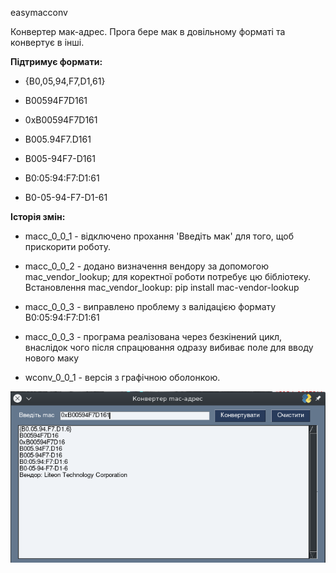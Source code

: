 easymacconv

Конвертер мак-адрес.
Прога бере мак в довільному форматі та конвертує в інші.

**Підтримує формати:**
  - {B0,05,94,F7,D1,61}
  
  - B00594F7D161
  
  - 0xB00594F7D161
  
  - B005.94F7.D161
  
  - B005-94F7-D161
  
  - B0:05:94:F7:D1:61
  
  - B0-05-94-F7-D1-61

**Історія змін:**

  - macc_0_0_1 - відключено прохання 'Введіть мак' для того, щоб прискорити роботу.
  
  - macc_0_0_2 - додано визначення вендору за допомогою mac_vendor_lookup; для коректної роботи потребує цю бібліотеку. Встановлення mac_vendor_lookup: pip install mac-vendor-lookup
  
  - macc_0_0_3 - виправлено проблему з валідацією формату B0:05:94:F7:D1:61
  
  - macc_0_0_3 - програма реалізована через безкінений цикл, внаслідок чого після спрацювання одразу вибиває поле для вводу нового маку
  
  - wconv_0_0_1 - версія з графічною оболонкою.
  
  
![image](https://github.com/Brodajnik/easymacconv/blob/4238b25f5c43079bca6b137b431cda66bbed6acb/12.png)

